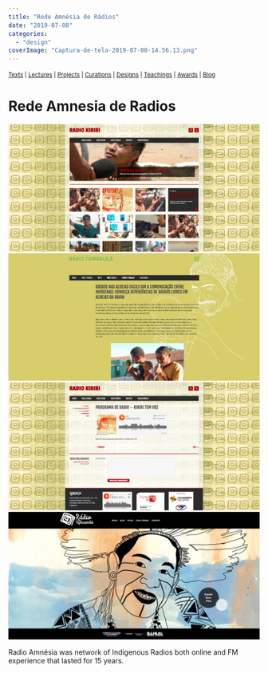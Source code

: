 ```yaml
---
title: "Rede Amnésia de Rádios"
date: "2019-07-08"
categories: 
  - "design"
coverImage: "Captura-de-tela-2019-07-08-14.56.13.png"
---
```


<small>[Texts](../texts.html) | [Lectures](../lectures.html) | [Projects](../projects.html) | [Curations](../curation.html) | [Designs](../designs.html) | [Teachings](../teachings.html) | [Awards](../awards.html) | <a href="https://readruiz.medium.com/" target="_blank">Blog</a></small>

# Rede Amnesia de Radios

<img src="images/Captura-de-tela-2019-07-08-14.58.58.png" alt="" />
    
<img src="images/Captura-de-tela-2019-07-08-14.58.30.png" alt="" />
    
<img src="images/Captura-de-tela-2019-07-08-14.59.26.png" alt="" />
    
<img src="images/Captura-de-tela-2019-07-08-14.56.13.png" alt="" />
    

Radio Amnésia was network of Indigenous Radios both online and FM experience that lasted for 15 years.


